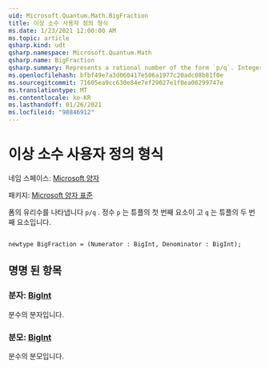```yaml
---
uid: Microsoft.Quantum.Math.BigFraction
title: 이상 소수 사용자 정의 형식
ms.date: 1/23/2021 12:00:00 AM
ms.topic: article
qsharp.kind: udt
qsharp.namespace: Microsoft.Quantum.Math
qsharp.name: BigFraction
qsharp.summary: Represents a rational number of the form `p/q`. Integer `p` is the first element of the tuple and `q` is the second element of the tuple.
ms.openlocfilehash: bfbf49e7a3d060417e506a1977c20adc08b81f0e
ms.sourcegitcommit: 71605ea9cc630e84e7ef29027e1f0ea06299747e
ms.translationtype: MT
ms.contentlocale: ko-KR
ms.lasthandoff: 01/26/2021
ms.locfileid: "98846912"
---
```

# <a name="bigfraction-user-defined-type"></a>이상 소수 사용자 정의 형식

네임 스페이스: [Microsoft 양자](xref:Microsoft.Quantum.Math)

패키지: [Microsoft 양자 표준](https://nuget.org/packages/Microsoft.Quantum.Standard)


폼의 유리수를 나타냅니다 `p/q` . 정수 `p` 는 튜플의 첫 번째 요소이 고 `q` 는 튜플의 두 번째 요소입니다.

```qsharp

newtype BigFraction = (Numerator : BigInt, Denominator : BigInt);
```



## <a name="named-items"></a>명명 된 항목

### <a name="numerator--bigint"></a>분자: [BigInt](xref:microsoft.quantum.lang-ref.bigint)

분수의 분자입니다.
### <a name="denominator--bigint"></a>분모: [BigInt](xref:microsoft.quantum.lang-ref.bigint)

분수의 분모입니다.